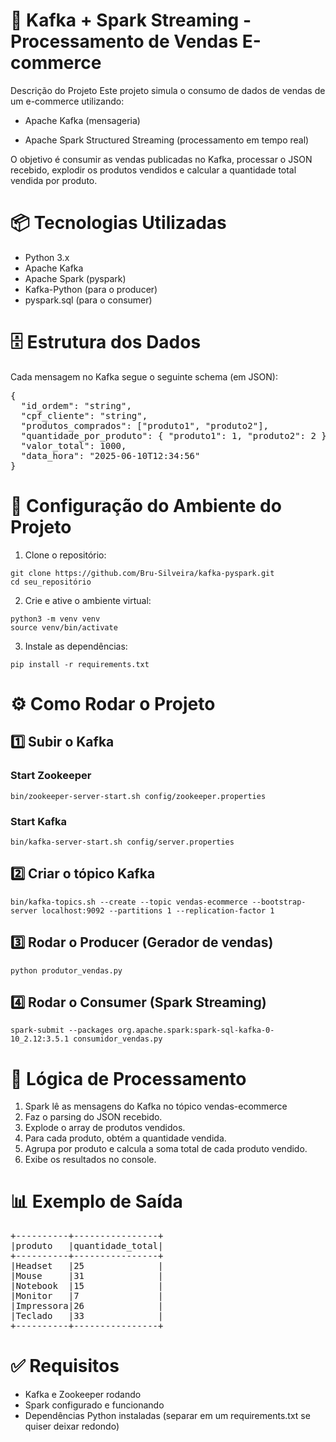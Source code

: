 # 🛒 Kafka + Spark Streaming - Processamento de Vendas E-commerce

Descrição do Projeto
Este projeto simula o consumo de dados de vendas de um e-commerce utilizando:

* Apache Kafka (mensageria)

* Apache Spark Structured Streaming (processamento em tempo real)

O objetivo é consumir as vendas publicadas no Kafka, processar o JSON recebido, explodir os produtos vendidos e calcular a quantidade total vendida por produto.

# 📦 Tecnologias Utilizadas

* Python 3.x
* Apache Kafka
* Apache Spark (pyspark)
* Kafka-Python (para o producer)
* pyspark.sql (para o consumer)

# 🗄️ Estrutura dos Dados

Cada mensagem no Kafka segue o seguinte schema (em JSON):
<pre>
{
  "id_ordem": "string",
  "cpf_cliente": "string",
  "produtos_comprados": ["produto1", "produto2"],
  "quantidade_por_produto": { "produto1": 1, "produto2": 2 },
  "valor_total": 1000,
  "data_hora": "2025-06-10T12:34:56"
}
</pre>


# 🔧 Configuração do Ambiente do Projeto

1. Clone o repositório:

```
git clone https://github.com/Bru-Silveira/kafka-pyspark.git
cd seu_repositório
```

2. Crie e ative o ambiente virtual:

```
python3 -m venv venv
source venv/bin/activate
```

3. Instale as dependências:

```
pip install -r requirements.txt
```

# ⚙️ Como Rodar o Projeto

## 1️⃣ Subir o Kafka

### Start Zookeeper
```
bin/zookeeper-server-start.sh config/zookeeper.properties
```
### Start Kafka
```
bin/kafka-server-start.sh config/server.properties
```

## 2️⃣ Criar o tópico Kafka

```
bin/kafka-topics.sh --create --topic vendas-ecommerce --bootstrap-server localhost:9092 --partitions 1 --replication-factor 1

```
## 3️⃣ Rodar o Producer (Gerador de vendas)

```
python produtor_vendas.py

```
## 4️⃣ Rodar o Consumer (Spark Streaming)

```
spark-submit --packages org.apache.spark:spark-sql-kafka-0-10_2.12:3.5.1 consumidor_vendas.py

```

# 🚀 Lógica de Processamento

1. Spark lê as mensagens do Kafka no tópico vendas-ecommerce
2. Faz o parsing do JSON recebido.
3. Explode o array de produtos vendidos.
4. Para cada produto, obtém a quantidade vendida.
5. Agrupa por produto e calcula a soma total de cada produto vendido.
6. Exibe os resultados no console.

# 📊 Exemplo de Saída

<pre>
+----------+----------------+
|produto   |quantidade_total|
+----------+----------------+
|Headset   |25              |
|Mouse     |31              |
|Notebook  |15              |
|Monitor   |7               |
|Impressora|26              |
|Teclado   |33              |
+----------+----------------+
</pre>

# ✅ Requisitos

* Kafka e Zookeeper rodando
* Spark configurado e funcionando
* Dependências Python instaladas (separar em um requirements.txt se quiser deixar redondo)
